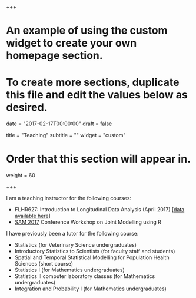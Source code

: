 +++
# An example of using the custom widget to create your own homepage section.
# To create more sections, duplicate this file and edit the values below as desired.

date = "2017-02-17T00:00:00"
draft = false

title = "Teaching"
subtitle = ""
widget = "custom"

# Order that this section will appear in.
weight = 60

+++

I am a teaching instructor for the following courses:

- FLHR627: Introduction to Longitudinal Data Analysis (April 2017) [[data available here](https://github.com/graemeleehickey/FLHR627)]
- [SAM 2017](https://www.liverpool.ac.uk/translational-medicine/research/sam-conference/) Conference Workshop on Joint Modelling using R

I have previously been a tutor for the following course:

- Statistics (for Veterinary Science undergraduates)
- Introductory Statistics to Scientists (for faculty staff and students)
- Spatial and Temporal Statistical Modelling for Population Health Sciences (short course)
- Statistics I (for Mathematics undergraduates)
- Statistics II computer laboratory classes (for Mathematics undergraduates)
- Integration and Probability I (for Mathematics undergraduates)
